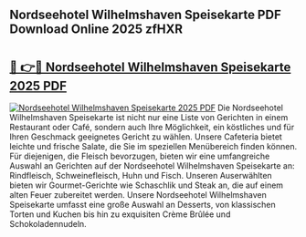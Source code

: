 ## Nordseehotel Wilhelmshaven Speisekarte PDF Download Online 2025 zfHXR

# <h2><a href="http://gcdt8ui.nevu.top/?p=Nordseehotel+Wilhelmshaven+Speisekarte">🔗 👉🔴 Nordseehotel Wilhelmshaven Speisekarte 2025 PDF</a></h2>

[![Nordseehotel Wilhelmshaven Speisekarte 2025 PDF](https://i.imgur.com/dBaPXMq.png)](http://gcdt8ui.nevu.top/?p=Nordseehotel+Wilhelmshaven+Speisekarte)
Die Nordseehotel Wilhelmshaven Speisekarte ist nicht nur eine Liste von Gerichten in einem Restaurant oder Café, sondern auch Ihre Möglichkeit, ein köstliches und für Ihren Geschmack geeignetes Gericht zu wählen. Unsere Cafeteria bietet leichte und frische Salate, die Sie im speziellen Menübereich finden können. Für diejenigen, die Fleisch bevorzugen, bieten wir eine umfangreiche Auswahl an Gerichten auf der Nordseehotel Wilhelmshaven Speisekarte an: Rindfleisch, Schweinefleisch, Huhn und Fisch. Unseren Auserwählten bieten wir Gourmet-Gerichte wie Schaschlik und Steak an, die auf einem alten Feuer zubereitet werden. Unsere Nordseehotel Wilhelmshaven Speisekarte umfasst eine große Auswahl an Desserts, von klassischen Torten und Kuchen bis hin zu exquisiten Crème Brûlée und Schokoladennudeln.
